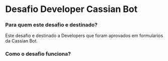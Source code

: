 # Desafio Developer Cassian Bot

### Para quem este desafio e destinado?
Este desafio e destinado a Developers que foram aprovados em formularios da Cassian Bot.

### Como o desafio funciona?


